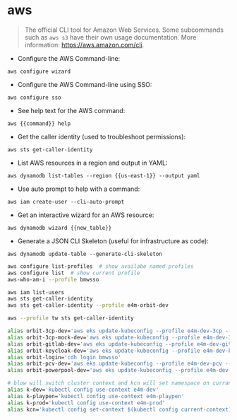 # aws

> The official CLI tool for Amazon Web Services.
> Some subcommands such as `aws s3` have their own usage documentation.
> More information: <https://aws.amazon.com/cli>.

- Configure the AWS Command-line:

`aws configure wizard`

- Configure the AWS Command-line using SSO:

`aws configure sso`

- See help text for the AWS command:

`aws {{command}} help`

- Get the caller identity (used to troubleshoot permissions):

`aws sts get-caller-identity`

- List AWS resources in a region and output in YAML:

`aws dynamodb list-tables --region {{us-east-1}} --output yaml`

- Use auto prompt to help with a command:

`aws iam create-user --cli-auto-prompt`

- Get an interactive wizard for an AWS resource:

`aws dynamodb wizard {{new_table}}`

- Generate a JSON CLI Skeleton (useful for infrastructure as code):

`aws dynamodb update-table --generate-cli-skeleton`


```bash
aws configure list-profiles  # show availabe named profiles
aws configure list  # show current profile
aws-who-am-i --profile bmwsso

aws iam list-users
aws sts get-caller-identity
aws sts get-caller-identity --profile e4m-orbit-dev

aws --profile tw sts get-caller-identity

alias orbit-3cp-dev='aws eks update-kubeconfig --profile e4m-dev-3cp --region eu-central-1 --name e4m-test'
alias orbit-3cp-mock-dev='aws eks update-kubeconfig --profile e4m-dev-3cp-mock --region eu-central-1 --name e4m-test'
alias orbit-gitlab-dev='aws eks update-kubeconfig --profile e4m-dev-gitlab --region eu-central-1 --name e4m-test'
alias orbit-keycloak-dev='aws eks update-kubeconfig --profile e4m-dev-keycloak --region eu-central-1 --name e4m-test'
alias orbit-login='cdh login bmwsso'
alias orbit-pcv-dev='aws eks update-kubeconfig --profile e4m-dev-pcv --region eu-central-1 --name e4m-test'
alias orbit-powerpool-dev='aws eks update-kubeconfig --profile e4m-dev-powerpool --region eu-central-1 --name e4m-test'

# blow will switch cluster context and kcn will set namespace on currant context
alias k-dev='kubectl config use-context e4m-dev'
alias k-playpen='kubectl config use-context e4m-playpen'
alias k-prod='kubectl config use-context e4m-prod'
alias kcn='kubectl config set-context $(kubectl config current-context) --namespace'
```

